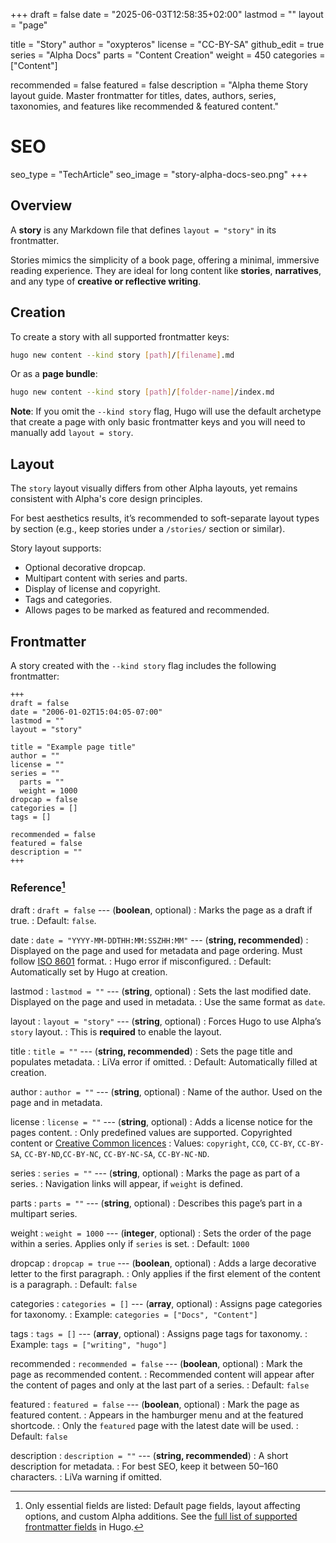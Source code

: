 +++
draft = false
date = "2025-06-03T12:58:35+02:00"
lastmod = ""
layout = "page"

title = "Story"
author = "oxypteros"
license = "CC-BY-SA"
github_edit = true
series = "Alpha Docs"
  parts = "Content Creation"
  weight = 450
categories = ["Content"]

recommended = false
featured = false
description = "Alpha theme Story layout guide. Master frontmatter for titles, dates, authors, series, taxonomies, and features like recommended & featured content."
# SEO
seo_type = "TechArticle"
seo_image = "story-alpha-docs-seo.png"
+++
## Overview
A **story** is any Markdown file that defines `layout = "story"` in its frontmatter.

Stories mimics the simplicity of a book page, offering a minimal, immersive reading experience. They are ideal for long content like **stories**, **narratives**, and any type of **creative or reflective writing**.

## Creation
To create a story with all supported frontmatter keys:
```bash
hugo new content --kind story [path]/[filename].md
```
Or as a **page bundle**:
```bash
hugo new content --kind story [path]/[folder-name]/index.md
```
**Note**: If you omit the `--kind story` flag, Hugo will use the default archetype that create a page with only basic frontmatter keys and you will need to manually add `layout = story`.

## Layout
The `story` layout visually differs from other Alpha layouts, yet remains consistent with Alpha's core design principles.

For best aesthetics results, it’s recommended to soft-separate layout types by section (e.g., keep stories under a `/stories/` section or similar).

Story layout supports:
- Optional decorative dropcap.
- Multipart content with series and parts.
- Display of license and copyright.
- Tags and categories.
- Allows pages to be marked as featured and recommended.

## Frontmatter
A story created with the `--kind story` flag includes the following frontmatter:
```
+++
draft = false
date = "2006-01-02T15:04:05-07:00"
lastmod = ""
layout = "story"

title = "Example page title"
author = ""
license = ""
series = ""
  parts = ""
  weight = 1000
dropcap = false
categories = []
tags = []

recommended = false
featured = false
description = ""
+++
```
### Reference[^1]
draft 
: `draft = false` --- (**boolean**, optional)
: Marks the page as a draft if true.
: Default: `false`.

date
: `date = "YYYY-MM-DDTHH:MM:SSZHH:MM"` --- (**string, recommended**)
: Displayed on the page and used for metadata and page ordering. Must follow [ISO 8601](https://en.wikipedia.org/wiki/ISO_8601) format.
: Hugo error if misconfigured.
: Default: Automatically set by Hugo at creation. 

lastmod 
: `lastmod = ""` --- (**string**, optional)
: Sets the last modified date. Displayed on the page and used in metadata. 
: Use the same format as `date`.

layout 
: `layout = "story"` --- (**string**, optional)
: Forces Hugo to use Alpha’s `story` layout.
: This is **required** to enable the layout.

title 
: `title = ""` --- (**string, recommended**)
: Sets the page title and populates metadata.
: LiVa error if omitted.
: Default: Automatically filled at creation.

author 
: `author = ""` --- (**string**, optional)
: Name of the author. Used on the page and in metadata.

license 
: `license = ""` --- (**string**, optional)
: Adds a license notice for the pages content.
: Only predefined values are supported. Copyrighted content or [Creative Common licences](https://creativecommons.org/share-your-work/cclicenses/)
: Values: `copyright`, `CC0`, `CC-BY`, `CC-BY-SA`, `CC-BY-ND`,`CC-BY-NC`, `CC-BY-NC-SA`, `CC-BY-NC-ND`.

series 
: `series = ""` --- (**string**, optional)
: Marks the page as part of a series. 
: Navigation links will appear, if `weight` is defined.

parts 
: `parts = ""` --- (**string**, optional)
: Describes this page’s part in a multipart series.

weight 
: `weight = 1000` --- (**integer**, optional)
: Sets the order of the page within a series. Applies only if `series` is set.
: Default: `1000`

dropcap 
: `dropcap = true` --- (**boolean**, optional)
: Adds a large decorative letter to the first paragraph.
: Only applies if the first element of the content is a paragraph.
: Default: `false`

categories 
: `categories = []` --- (**array**, optional)
: Assigns page categories for taxonomy.
: Example: `categories = ["Docs", "Content"]`

tags 
: `tags = []` --- (**array**, optional)
: Assigns page tags for taxonomy.
: Example: `tags = ["writing", "hugo"]`

recommended
: `recommended = false` --- (**boolean**, optional)
: Mark the page as recommended content.
: Recommended content will appear after the content of pages and only at the last part of a series.
: Default: `false`

featured
: `featured = false` --- (**boolean**, optional)
: Mark the page as featured content.
: Appears in the hamburger menu and at the featured shortcode.
: Only the `featured` page with the latest date will be used.
: Default: `false`

description 
: `description = ""` --- (**string, recommended**)
: A short description for metadata.
: For best SEO, keep it between 50–160 characters.
: LiVa warning if omitted.


[^1]: Only essential fields are listed: Default page fields, layout affecting options, and custom Alpha additions. See the [full list of supported frontmatter fields](https://gohugo.io/content-management/front-matter/#fields) in Hugo.
